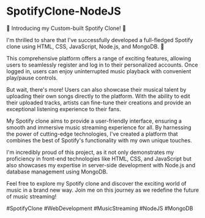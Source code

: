 # SpotifyClone-NodeJS
🎵 Introducing my Custom-built Spotify Clone! 🚀

I'm thrilled to share that I've successfully developed a full-fledged Spotify clone using HTML, CSS, JavaScript, Node.js, and MongoDB. 🎉

This comprehensive platform offers a range of exciting features, allowing users to seamlessly register and log in to their personalized accounts. Once logged in, users can enjoy uninterrupted music playback with convenient play/pause controls.

But wait, there's more! Users can also showcase their musical talent by uploading their own songs directly to the platform. With the ability to edit their uploaded tracks, artists can fine-tune their creations and provide an exceptional listening experience to their fans.

My Spotify clone aims to provide a user-friendly interface, ensuring a smooth and immersive music streaming experience for all. By harnessing the power of cutting-edge technologies, I've created a platform that combines the best of Spotify's functionality with my own unique touches.

I'm incredibly proud of this project, as it not only demonstrates my proficiency in front-end technologies like HTML, CSS, and JavaScript but also showcases my expertise in server-side development with Node.js and database management using MongoDB.

Feel free to explore my Spotify clone and discover the exciting world of music in a brand new way. Join me on this journey as we redefine the future of music streaming!

#SpotifyClone #WebDevelopment #MusicStreaming #NodeJS #MongoDB
